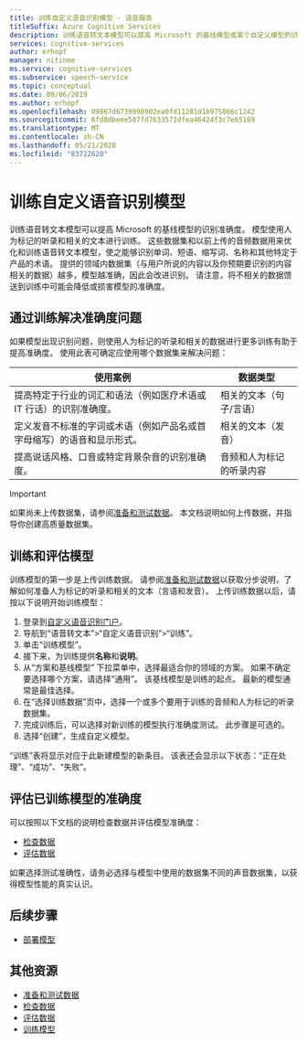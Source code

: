 ```yaml
---
title: 训练自定义语音识别模型 - 语音服务
titleSuffix: Azure Cognitive Services
description: 训练语音转文本模型可以提高 Microsoft 的基线模型或某个自定义模型的识别准确度。 模型使用人为标记的听录和相关的文本进行训练。
services: cognitive-services
author: erhopf
manager: nitinme
ms.service: cognitive-services
ms.subservice: speech-service
ms.topic: conceptual
ms.date: 09/06/2019
ms.author: erhopf
ms.openlocfilehash: 09867d6739998902ea0fd11281d1b975866c1242
ms.sourcegitcommit: 6fd8dbeee587fd7633571dfea46424f3c7e65169
ms.translationtype: MT
ms.contentlocale: zh-CN
ms.lasthandoff: 05/21/2020
ms.locfileid: "83722620"
---
```

# <a name="train-a-model-for-custom-speech"></a>训练自定义语音识别模型

训练语音转文本模型可以提高 Microsoft 的基线模型的识别准确度。 模型使用人为标记的听录和相关的文本进行训练。 这些数据集和以前上传的音频数据用来优化和训练语音转文本模型，使之能够识别单词、短语、缩写词、名称和其他特定于产品的术语。 提供的领域内数据集（与用户所说的内容以及你预期要识别的内容相关的数据）越多，模型越准确，因此会改进识别。 请注意，将不相关的数据馈送到训练中可能会降低或损害模型的准确度。

## <a name="use-training-to-resolve-accuracy-issues"></a>通过训练解决准确度问题

如果模型出现识别问题，则使用人为标记的听录和相关的数据进行更多训练有助于提高准确度。 使用此表可确定应使用哪个数据集来解决问题：

| 使用案例 | 数据类型 |
| -------- | --------- |
| 提高特定于行业的词汇和语法（例如医疗术语或 IT 行话）的识别准确度。 | 相关的文本（句子/言语） |
| 定义发音不标准的字词或术语（例如产品名或首字母缩写）的语音和显示形式。 | 相关的文本（发音） |
| 提高说话风格、口音或特定背景杂音的识别准确度。 | 音频和人为标记的听录内容 |

> [!IMPORTANT]
> 如果尚未上传数据集，请参阅[准备和测试数据](how-to-custom-speech-test-data.md)。 本文档说明如何上传数据，并指导你创建高质量数据集。

## <a name="train-and-evaluate-a-model"></a>训练和评估模型

训练模型的第一步是上传训练数据。 请参阅[准备和测试数据](how-to-custom-speech-test-data.md)以获取分步说明，了解如何准备人为标记的听录和相关的文本（言语和发音）。 上传训练数据以后，请按以下说明开始训练模型：

1. 登录到[自定义语音识别门户](https://speech.microsoft.com/customspeech)。
2. 导航到“语音转文本”&gt;“自定义语音识别”&gt;“训练”。 
3. 单击“训练模型”。 
4. 接下来，为训练提供**名称**和**说明**。
5. 从“方案和基线模型”  下拉菜单中，选择最适合你的领域的方案。 如果不确定要选择哪个方案，请选择“通用”。  该基线模型是训练的起点。 最新的模型通常是最佳选择。
6. 在“选择训练数据”页中，选择一个或多个要用于训练的音频和人为标记的听录数据集。 
7. 完成训练后，可以选择对新训练的模型执行准确度测试。 此步骤是可选的。
8. 选择“创建”，生成自定义模型。 

“训练”表将显示对应于此新建模型的新条目。 该表还会显示以下状态：“正在处理”、“成功”、“失败”。

## <a name="evaluate-the-accuracy-of-a-trained-model"></a>评估已训练模型的准确度

可以按照以下文档的说明检查数据并评估模型准确度：

- [检查数据](how-to-custom-speech-inspect-data.md)
- [评估数据](how-to-custom-speech-evaluate-data.md)

如果选择测试准确性，请务必选择与模型中使用的数据集不同的声音数据集，以获得模型性能的真实认识。

## <a name="next-steps"></a>后续步骤

- [部署模型](how-to-custom-speech-deploy-model.md)

## <a name="additional-resources"></a>其他资源

- [准备和测试数据](how-to-custom-speech-test-data.md)
- [检查数据](how-to-custom-speech-inspect-data.md)
- [评估数据](how-to-custom-speech-evaluate-data.md)
- [训练模型](how-to-custom-speech-train-model.md)
